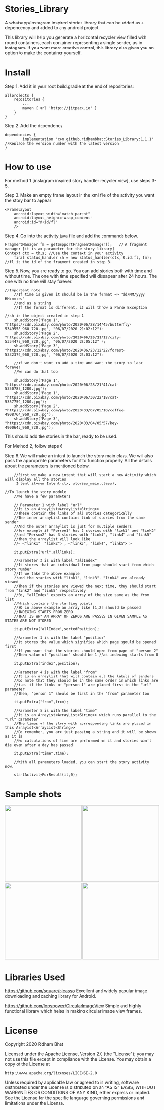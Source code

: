 # Stories_Library
A whatsapp/instagram inspired stories library that can be added as a dependency and added to any android project.

This library will help you generate a horizontal recycler view filled with round containers, each container representing a single sender, as in instagram.
If you want more creative control, this library also gives you an option to make the container yourself.

# Install

Step 1. Add it in your root build.gradle at the end of repositories:

	allprojects {
		repositories {
			...
			maven { url 'https://jitpack.io' }
		}
	}
  
Step 2. Add the dependency

	dependencies {
	        implementation 'com.github.ridhambhat:Stories_Library:1.1.1' //Replace the version number with the latest version
	}

# How to use

For method 1 [instagram inspired story handler recycler view], use steps 3-5.

Step 3. Make an empty frame layout in the xml file of the activity you want the story bar to appear

	<FrameLayout
		android:layout_width="match_parent"
		android:layout_height="wrap_content"
		android:id="@+id/fl"
        />

Step 4. Go into the activity java file and add the commands below.

	FragmentManager fm = getSupportFragmentManager();   // A fragment manager [it is an parameter for the story library]
	Context ctx = this; //Use the context in your activity
        final status_handler sh = new status_handler(ctx, R.id.fl, fm);   //fl is the id of the fragment created in step 3. 
	
Step 5. Now, you are ready to go. You can add stories both with time and without time. The one with time specified will dissapear after 24 hours. The one with no time will stay forever.

	//Important note:
        //If time is given it should be in the format => "dd/MM/yyyy HH:mm:ss"
        //and as a string
        //If the format is different, it will throw a Parse Exception

	//sh is the object created in step 4
        sh.addStory("Page 1", "https://cdn.pixabay.com/photo/2020/06/28/14/45/butterfly-5349558_960_720.jpg", "06/07/2020 22:02:12");
        sh.addStory("Page 2", "https://cdn.pixabay.com/photo/2020/06/29/21/13/city-5354477_960_720.jpg", "06/07/2020 22:05:12" );
        sh.addStory("Page 3", "https://cdn.pixabay.com/photo/2020/06/23/12/22/forest-5332379_960_720.jpg", "06/07/2020 22:03:12");

        //If we don't want to add a time and want the story to last forever
        //We can do that too

        sh.addStory("Page 1", "https://cdn.pixabay.com/photo/2020/06/28/21/41/cat-5350785_1280.jpg");
        sh.addStory("Page 1", "https://cdn.pixabay.com/photo/2020/06/30/22/18/cat-5357759_1280.jpg");
        sh.addStory("Page 2", "https://cdn.pixabay.com/photo/2020/03/07/05/18/coffee-4908764_960_720.jpg");
        sh.addStory("Page 3", "https://cdn.pixabay.com/photo/2020/03/04/05/57/key-4900643_960_720.jpg");
	
This should add the stories in the bar, ready to be used. 

For Method 2, follow steps 6

Step 6. We will make an intent to launch the story main class. We will also pass the appropriate parameters for it to function properly. All the details about the parameters is mentioned below.
	 
        //First we make a new intent that will start a new Activity which will display all the stories
       	 Intent it=new Intent(ctx, stories_main.class);
	 
	//To launch the story module
        //We have a few parameters

        // Parameter 1 with label "url"
        //It is an ArrayList<ArrayList<String>>
        //These contain the links of all stories categorically
        //The inner ArrayList contains link of stories from the same sender
        //And the outer arraylist is just for multiple senders
        //for example if "Person1" has 2 stories with "link1" and "link2"
        //and "Person2" has 3 stories with "link3", "link4" and "link5"
        //then the arraylist will look like
        //< <"link1", "link2"> , <"link3", "link4", "link5"> >
	
        it.putExtra("url",alllinks);

        //Parameter 2 is with label "allIndex"
        //It stores that an individual from page should start from which story number
        //If we take the above example
        //and the stories with "link1", "link3", "link4" are already viewed
        //Then if the stories are viewed the next time, they should start from "link2" and "link5" respectively
        //So, "allIndex" expects an array of the size same as the from list
        //Which contains the starting points
        //SO in above example an array like [1,2] should be passed
        //INDEXING STARTS FROM ZERO
        //THAT IS WHY AN ARRAY OF ZEROS ARE PASSES IN GIVEN SAMPLE AS STATES ARE NOT STORED
	
        it.putExtra("allIndex",sortedPosition);

        //Parameter 3 is with the label "position"
        //It stores the value which signifies which page sgould be opened first
        //If you want that the stories should open from page of "person 2"
        //Then value of "position" should be 1 //as indexing starts from 0
	
        it.putExtra("index",position);

        //Parameter 4 is with the label "from"
        //It is an arraylist that will contain all the labels of senders
        //Do note that they should be in the same order in which links are
        //i.e. if the links of "person 1" are placed first in the "url" parameter
        //then, "person 1" should be first in the "from" parameter too
	
        it.putExtra("from",from);

        //Parameter 5 is with the label "time"
        //It is an Arrayist<ArrayList<String>> which runs parallel to the "url" parameter
        //The times of the story with corresponding links are placed in this Arrayist<ArrayList<String>>
        //Do remember, you are just passing a string and it will be shown as it is
        //No calculations of time are performed on it and stories won't die even after a day has passed
	
        it.putExtra("time",time);

        //With all parameters loaded, you can start the story activity now.
	
        startActivityForResult(it,0);


# Sample shots

<img src="example_images/Screenshot_20200707-171640.png" width=250 /> 

<img src="example_images/Screenshot_20200707-160031.png" width=250 /> 

<img src="example_images/Screenshot_20200707-160046.png" width=250 /> 

<img src="example_images/Screenshot_20200707-160059.png" width=250 /> 

# Libraries Used

https://github.com/square/picasso
Excellent and widely popular image downloading and caching library for Android.

https://github.com/lopspower/CircularImageView
Simple and highly functional library which helps in making circular image view frames.

# License

Copyright 2020 Ridham Bhat

Licensed under the Apache License, Version 2.0 (the "License");
you may not use this file except in compliance with the License.
You may obtain a copy of the License at

    http://www.apache.org/licenses/LICENSE-2.0

Unless required by applicable law or agreed to in writing, software
distributed under the License is distributed on an "AS IS" BASIS,
WITHOUT WARRANTIES OR CONDITIONS OF ANY KIND, either express or implied.
See the License for the specific language governing permissions and
limitations under the License.

